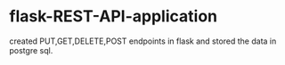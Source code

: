 # flask-REST-API-application
created PUT,GET,DELETE,POST endpoints in flask and stored the data in postgre sql.

